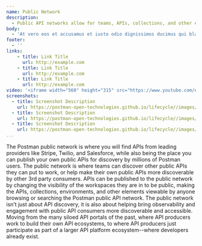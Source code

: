 ```yaml
---
name: Public Network
description: 
  - Public API networks allow for teams, APIs, collections, and other elements to be made available for searching and browsing by a public audience, helping API producers reach a larger audience, but also allowing consumers to quickly find the APIs and other resources they need in their applications and integrations, networking consumers with producers in an ongoing and collaborative way.
body:
  - 'At vero eos et accusamus et iusto odio dignissimos ducimus qui blanditiis praesentium voluptatum deleniti atque corrupti quos dolores et quas molestias excepturi sint occaecati cupiditate non provident, similique sunt in culpa qui officia deserunt mollitia animi, id est laborum et dolorum fuga. Et harum quidem rerum facilis est et expedita distinctio. Nam libero tempore, cum soluta nobis est eligendi optio cumque nihil impedit quo minus id quod maxime placeat facere possimus, omnis voluptas assumenda est, omnis dolor repellendus. Temporibus autem quibusdam et aut officiis debitis aut rerum necessitatibus saepe eveniet ut et voluptates repudiandae sint et molestiae non recusandae. Itaque earum rerum hic tenetur a sapiente delectus, ut aut reiciendis voluptatibus maiores alias consequatur aut perferendis doloribus asperiores repellat.'
footer:
  - ''  
links:
    - title: Link Title
      url: http://example.com
    - title: Link Title
      url: http://example.com
    - title: Link Title
      url: http://example.com            
video: '<iframe width="560" height="315" src="https://www.youtube.com/embed/7F3f4WOFs38" title="YouTube video player" frameborder="0" allow="accelerometer; autoplay; clipboard-write; encrypted-media; gyroscope; picture-in-picture" allowfullscreen></iframe>'
screenshots:
  - title: Screenshot Description
    url: https://postman-open-technologies.github.io/lifecycle//images/postman-screenshot.png          
  - title: Screenshot Description
    url: https://postman-open-technologies.github.io/lifecycle//images/postman-screenshot.png  
  - title: Screenshot Description
    url: https://postman-open-technologies.github.io/lifecycle//images/postman-screenshot.png   
...
```

The Postman public network is where you will find APIs from leading providers like Stripe, Twilio, and Salesforce, while also being the place you can publish your own public APIs for discovery by millions of Postman users. The public network is where teams can discover other public APIs they can put to work, or help make their own public APIs more discoverable by other 3rd party consumers. APIs can be published to the public network by changing the visibility of the workspaces they are in to be public, making the APIs, collections, environments, and other elements viewable by anyone browsing or searching the Postman public API network. The public network isn’t just about API discovery, it is also about helping bring observability and engagement with public API consumers more discoverable and accessible. Moving from the many siloed API portals of the past, where API producers work to build their own API ecosystems, to where API producers just participate as part of a larger API platform ecosystem--where developers already exist.
